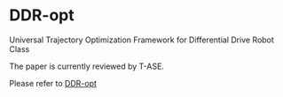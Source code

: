 # DDR-opt
Universal Trajectory Optimization Framework for Differential Drive Robot Class

The paper is currently reviewed by T-ASE. 

Please refer to [DDR-opt](https://github.com/ZJU-FAST-Lab/DDR-opt)